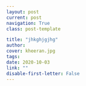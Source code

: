 ```yaml
---
layout: post
current: post
navigation: True
class: post-template

title: "jhkghjgjhg"
author: 
cover: kheeran.jpg
tags: 
date: 2020-10-03
link: ""
disable-first-letter: False
---
```

